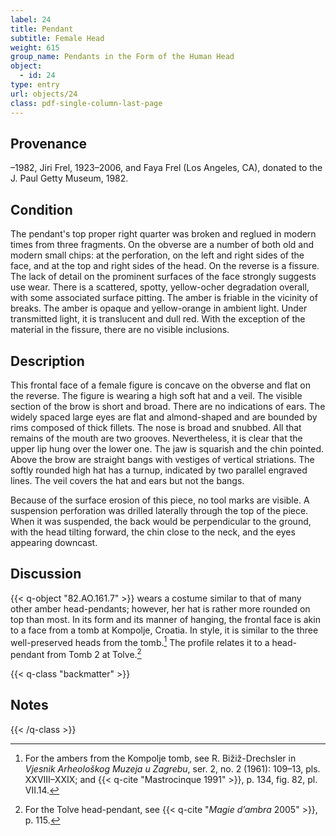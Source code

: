 ```yaml
---
label: 24
title: Pendant
subtitle: Female Head
weight: 615
group_name: Pendants in the Form of the Human Head
object:
  - id: 24
type: entry
url: objects/24
class: pdf-single-column-last-page
---
```


## Provenance

–1982, Jiri Frel, 1923–2006, and Faya Frel (Los Angeles, CA), donated to the J. Paul Getty Museum, 1982.

## Condition

The pendant's top proper right quarter was broken and reglued in modern times from three fragments. On the obverse are a number of both old and modern small chips: at the perforation, on the left and right sides of the face, and at the top and right sides of the head. On the reverse is a fissure. The lack of detail on the prominent surfaces of the face strongly suggests use wear. There is a scattered, spotty, yellow-ocher degradation overall, with some associated surface pitting. The amber is friable in the vicinity of breaks. The amber is opaque and yellow-orange in ambient light. Under transmitted light, it is translucent and dull red. With the exception of the material in the fissure, there are no visible inclusions.

## Description

This frontal face of a female figure is concave on the obverse and flat on the reverse. The figure is wearing a high soft hat and a veil. The visible section of the brow is short and broad. There are no indications of ears. The widely spaced large eyes are flat and almond-shaped and are bounded by rims composed of thick fillets. The nose is broad and snubbed. All that remains of the mouth are two grooves. Nevertheless, it is clear that the upper lip hung over the lower one. The jaw is squarish and the chin pointed. Above the brow are straight bangs with vestiges of vertical striations. The softly rounded high hat has a turnup, indicated by two parallel engraved lines. The veil covers the hat and ears but not the bangs.

Because of the surface erosion of this piece, no tool marks are visible. A suspension perforation was drilled laterally through the top of the piece. When it was suspended, the back would be perpendicular to the ground, with the head tilting forward, the chin close to the neck, and the eyes appearing downcast.

## Discussion

{{< q-object "82.AO.161.7" >}} wears a costume similar to that of many other amber head-pendants; however, her hat is rather more rounded on top than most. In its form and its manner of hanging, the frontal face is akin to a face from a tomb at Kompolje, Croatia. In style, it is similar to the three well-preserved heads from the tomb.[^1] The profile relates it to a head-pendant from Tomb 2 at Tolve.[^2]

{{< q-class "backmatter" >}}
## Notes
{{< /q-class >}}

[^1]: For the ambers from the Kompolje tomb, see R. Bižiž-Drechsler in *Vjesnik Arheološkog Muzeja u Zagrebu*, ser. 2, no. 2 (1961): 109–13, pls. XXVIII–XXIX; and {{< q-cite "Mastrocinque 1991" >}}, p. 134, fig. 82, pl. VII.14.

[^2]: For the Tolve head-pendant, see {{< q-cite "*Magie d’ambra* 2005" >}}, p. 115.
